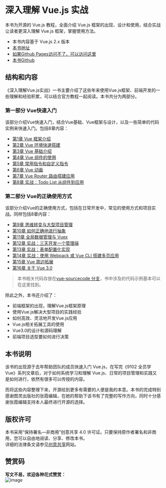 # 深入理解 Vue.js 实战

本书为开源的 Vue.js 教程，全面介绍 Vue.js 框架的出现、设计和使用，结合实战让读者更深入理解 Vue.js 框架，掌握使用方法。

- 本书内容基于 Vue.js 2.x 版本
- [本书地址](https://godbasin.github.io/vue-ebook/)
- [如果Github Pages访问不了，可以访问这里](http://www.godbasin.com/vue-ebook/)
- [本书Github](https://github.com/godbasin/vue-ebook/)

## 结构和内容

《深入理解Vue.js实战》一书主要介绍了这些年来使用Vue.js框架、前端开发的一些理解和经验积累，可以结合官方教程一起阅读。本书共分为两部分。

### 第一部分 Vue快速入门

该部分介绍Vue快速入门，结合Vue基础、Vue框架与设计，以及一些简单的代码实例来快速入门。包括8章内容：
- [第1章 Vue 框架介绍](https://godbasin.github.io/vue-ebook/vue-ebook/1.html)
- [第2章 Vue 环境快速搭建](https://godbasin.github.io/vue-ebook/vue-ebook/2.html)
- [第3章 Vue 基础介绍](https://godbasin.github.io/vue-ebook/vue-ebook/3.html)
- [第4章 Vue 组件的使用](https://godbasin.github.io/vue-ebook/vue-ebook/4.html)
- [第5章 常用指令和自定义指令](https://godbasin.github.io/vue-ebook/vue-ebook/5.html)
- [第6章 Vue 动画](https://godbasin.github.io/vue-ebook/vue-ebook/6.html)
- [第7章 Vue Router 路由搭建应用](https://godbasin.github.io/vue-ebook/vue-ebook/7.html)
- [第8章 实战：Todo List 从组件到应用](https://godbasin.github.io/vue-ebook/vue-ebook/8.html)

### 第二部分 Vue的正确使用方式

该部分介绍Vue的正确使用方式，包括在日常开发中，常见的使用方式和项目实战。同样包括8章内容：
- [第9章 思维转变与大型项目管理](https://godbasin.github.io/vue-ebook/vue-ebook/9.html)
- [第10章 如何正确地进行抽象](https://godbasin.github.io/vue-ebook/vue-ebook/10.html)
- [第11章 全局数据管理与 Vuex](https://godbasin.github.io/vue-ebook/vue-ebook/11.html)
- [第12章 实战：三天开发一个管理端](https://godbasin.github.io/vue-ebook/vue-ebook/12.html)
- [第13章 实战：表单配置化实现](https://godbasin.github.io/vue-ebook/vue-ebook/13.html)
- [第14章 实战：使用 Webpack 或 Vue CLI 搭建多页应用](https://godbasin.github.io/vue-ebook/vue-ebook/14.html)
- [第15章 Vue 周边拓展](https://godbasin.github.io/vue-ebook/vue-ebook/15.html)
- [第16章 关于 Vue 3.0](https://godbasin.github.io/vue-ebook/vue-ebook/16.html)

> 本书相关代码存放在[vue-sourcecode 分支](https://github.com/godbasin/vue-ebook/tree/vue-sourcecode)，书中涉及的代码示例基本可以在这里找到。

除此之外，本书还介绍了：  
- 前端框架的出现，理解Vue.js框架原理  
- 使用Vue.js解决大型项目的实践经验  
- 如何高效、灵活地开发Vue.js应用  
- Vue.js相关拓展工具的使用  
- Vue3.0的设计和源码理解  
- 前端项目选型要如何进行决策  

## 本书说明

该书的出现源于去年帮助团队的成员快速入门 Vue.js，在写完《9102 全员学 Vue》系列文章后，对于如何系统学习和理解 Vue.js、日常的项目管理和实践又是如何进行，依然有很多可以传授的内容。  

而将这些内容整理下来，开源给到更多有需要的人便是我的本意。本书的完成特别感谢图灵出版社的张霞编辑，在她的帮助下该书有了完整的写作方向，同时十分感谢张霞编辑支持本人最终进行开源的选择。  

## 版权许可

本书采用“保持署名—非商用”创意共享 4.0 许可证。只要保持原作者署名和非商用，您可以自由地阅读、分享、修改本书。  
详细的法律条文请参见[创意共享](http://creativecommons.org/licenses/by-nc/4.0/)网站。  

## 赞赏码

**写文不易，欢迎各种花式赞赏：**  
![image](https://github-imglib-1255459943.cos.ap-chengdu.myqcloud.com/2code2.jpg)
